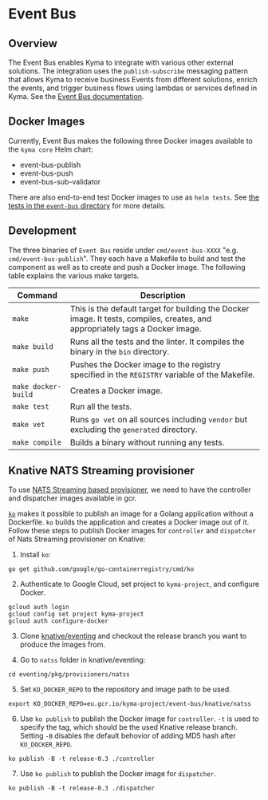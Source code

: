 # Event Bus

## Overview

The Event Bus enables Kyma to integrate with various other external solutions. The integration uses the `publish-subscribe` messaging pattern that allows Kyma to receive business Events from different solutions, enrich the events, and trigger business flows using lambdas or services defined in Kyma. See the [Event Bus documentation](https://github.com/kyma-project/kyma/tree/master/docs/event-bus/docs).

## Docker Images

Currently, Event Bus makes the following three Docker images available to the `kyma core` Helm chart:

- event-bus-publish
- event-bus-push
- event-bus-sub-validator

There are also end-to-end test Docker images to use as `helm tests`. See [the tests in the `event-bus` directory](https://github.com/kyma-project/kyma/tree/master/tests/event-bus) for more details.

## Development

The three binaries of `Event Bus` reside under `cmd/event-bus-XXXX` "e.g. `cmd/event-bus-publish`". They each have a Makefile to build and test the component as well as to create and push a Docker image. The following table explains the various make targets.


|Command| Description|
|-----------|------------|
|`make`|This is the default target for building the Docker image. It tests, compiles, creates, and appropriately tags a Docker image.|
|`make build`|Runs all the tests and the linter. It compiles the binary in the `bin` directory.|
|`make push`|Pushes the Docker image to the registry specified in the `REGISTRY` variable of the Makefile.|
|`make docker-build`|Creates a Docker image.|
|`make test`|Run all the tests.|
|`make vet`|Runs `go vet` on all sources including `vendor` but excluding the `generated` directory.|
|`make compile`|Builds a binary without running any tests.|

## Knative NATS Streaming provisioner

To use [NATS Streaming based provisioner](https://github.com/knative/eventing/tree/master/pkg/provisioners/natss), we need to have the controller and dispatcher images available in gcr.

[`ko`](https://github.com/google/go-containerregistry/tree/master/cmd/ko) makes it possible to publish an image for a Golang application without a Dockerfile. `ko` builds the application and creates a Docker image out of it. Follow these steps to publish Docker images for `controller` and `dispatcher` of Nats Streaming provisioner on Knative:

1. Install `ko`:

```
go get github.com/google/go-containerregistry/cmd/ko
```

2. Authenticate to Google Cloud, set project to `kyma-project`, and configure Docker.  

```
gcloud auth login
gcloud config set project kyma-project
gcloud auth configure-docker
```

3. Clone [knative/eventing](https://github.com/knative/eventing) and checkout the release branch you want to produce the images from.

4. Go to `natss` folder in knative/eventing:

```
cd eventing/pkg/provisioners/natss
```

5. Set `KO_DOCKER_REPO` to the repository and image path to be used.

```
export KO_DOCKER_REPO=eu.gcr.io/kyma-project/event-bus/knative/natss
```

6. Use `ko publish` to publish the Docker image for `controller`. `-t` is used to specify the tag, which should be the used Knative release branch. Setting `-B` disables the default behovior of adding MD5 hash after `KO_DOCKER_REPO`.

```
ko publish -B -t release-0.3 ./controller
```

7. Use `ko publish` to publish the Docker image for `dispatcher`.

```
ko publish -B -t release-0.3 ./dispatcher
```
